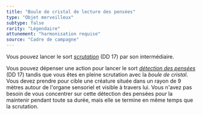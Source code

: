 ```yaml
---
title: "Boule de cristal de lecture des pensées"
type: "Objet merveilleux"
subtype: false
rarity: "Légendaire"
attunement: "harmonisation requise"
source: "Cadre de campagne"
---
```

Vous pouvez lancer le sort [_scrutation_](/grimoire/scrutation) (DD 17) par son intermédiaire.

Vous pouvez dépenser une action pour lancer le sort [_détection des pensées_](/grimoire/detection-des-pensees) (DD 17) tandis que vous êtes en pleine scrutation avec la _boule de cristal_. Vous devez prendre pour cible une créature située dans un rayon de 9 mètres autour de l'organe sensoriel et visible à travers lui. Vous n'avez pas besoin de vous concentrer sur cette détection des pensées pour la maintenir pendant toute sa durée, mais elle se termine en même temps que la scrutation.
